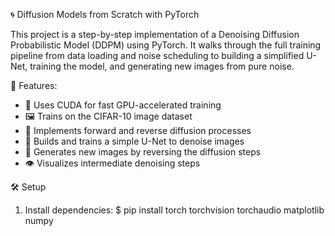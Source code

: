 🌀 Diffusion Models from Scratch with PyTorch

This project is a step-by-step implementation of a Denoising Diffusion Probabilistic Model (DDPM) using PyTorch. It walks through the full training pipeline from data loading and noise scheduling to building a simplified U-Net, training the model, and generating new images from pure noise.

📖 Features:
* 🚀 Uses CUDA for fast GPU-accelerated training
* 🖼️ Trains on the CIFAR-10 image dataset
* 🔁 Implements forward and reverse diffusion processes
* 🧠 Builds and trains a simple U-Net to denoise images
* 🎨 Generates new images by reversing the diffusion steps
* 👁️ Visualizes intermediate denoising steps

🛠️ Setup
1. Install dependencies:
   $ pip install torch torchvision torchaudio matplotlib numpy

